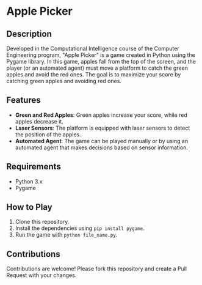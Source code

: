 # Apple Picker

## Description
Developed in the Computational Intelligence course of the Computer Engineering program, "Apple Picker" is a game created in Python using the Pygame library. In this game, apples fall from the top of the screen, and the player (or an automated agent) must move a platform to catch the green apples and avoid the red ones. The goal is to maximize your score by catching green apples and avoiding red ones.

## Features
- **Green and Red Apples**: Green apples increase your score, while red apples decrease it.
- **Laser Sensors**: The platform is equipped with laser sensors to detect the position of the apples.
- **Automated Agent**: The game can be played manually or by using an automated agent that makes decisions based on sensor information.

## Requirements
- Python 3.x
- Pygame

## How to Play
1. Clone this repository.
2. Install the dependencies using `pip install pygame`.
3. Run the game with `python file_name.py`.

## Contributions
Contributions are welcome! Please fork this repository and create a Pull Request with your changes.

